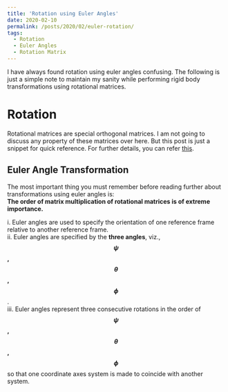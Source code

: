 ```yaml
---
title: 'Rotation using Euler Angles'
date: 2020-02-10
permalink: /posts/2020/02/euler-rotation/
tags:
  - Rotation
  - Euler Angles
  - Rotation Matrix
---
```


I have always found rotation using euler angles confusing. The following is just a simple note to maintain my sanity while performing rigid body transformations using rotational matrices.

# Rotation

Rotational matrices are special orthogonal matrices. I am not going to discuss any property of these matrices over here. But this post is just a snippet for quick reference. For further details, you can refer [this](https://en.wikipedia.org/wiki/Rotation_matrix).

## Euler Angle Transformation
The most important thing you must remember before reading further about transformations using euler angles is:  
**The order of matrix multiplication of rotational matrices is of extreme importance.**

i. Euler angles are used to specify the orientation of one reference frame relative to another reference frame.  
ii. Euler angles are specified by the **three angles**, viz., **$$\psi$$, $$\theta$$, $$\phi$$**.  
iii. Euler angles represent three consecutive rotations in the order of **$$\psi$$, $$\theta$$, $$\phi$$** so that one coordinate axes system is made to coincide with another system.  



